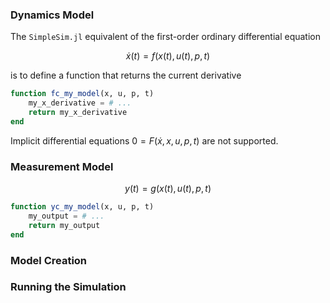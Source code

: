 ### Dynamics Model

The `SimpleSim.jl` equivalent of the first-order ordinary differential equation

```math
\dot{x}(t) = f(x(t), u(t), p, t)
```

is to define a function that returns the current derivative

```julia
function fc_my_model(x, u, p, t)
    my_x_derivative = # ...
    return my_x_derivative
end
```

Implicit differential equations $0 = F(\dot{x}, x, u, p, t)$ are not supported.

### Measurement Model

```math
y(t) = g(x(t), u(t), p, t)
```

```julia
function yc_my_model(x, u, p, t)
    my_output = # ...
    return my_output
end
```

### Model Creation

### Running the Simulation